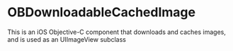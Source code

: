 # OBDownloadableCachedImage
This is an iOS Objective-C component that downloads and caches images, and is used as an UIImageView subclass
